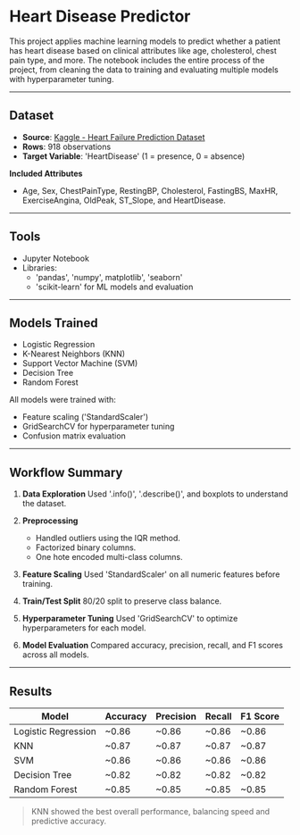 # Heart Disease Predictor 

This project applies machine learning models to predict whether a patient has heart disease based on clinical attributes like age, cholesterol, chest pain type, and more. The notebook includes the entire process of the project, from cleaning the data to training and evaluating multiple models with hyperparameter tuning. 

---

## Dataset
- **Source**: [Kaggle - Heart Failure Prediction Dataset](https://www.kaggle.com/datasets/fedesoriano/heart-failure-prediction) 
- **Rows**: 918 observations
- **Target Variable**: 'HeartDisease' (1 = presence, 0 = absence)

**Included Attributes**
- Age, Sex, ChestPainType, RestingBP, Cholesterol, FastingBS, MaxHR, ExerciseAngina, OldPeak, ST_Slope, and HeartDisease.

---

## Tools

- Jupyter Notebook
- Libraries:
    - 'pandas', 'numpy', matplotlib', 'seaborn'
    - 'scikit-learn' for ML models and evaluation

---

## Models Trained

- Logistic Regression
- K-Nearest Neighbors (KNN)
- Support Vector Machine (SVM)
- Decision Tree
- Random Forest

All models were trained with:
- Feature scaling ('StandardScaler')
- GridSearchCV for hyperparameter tuning
- Confusion matrix evaluation

---

## Workflow Summary

1. **Data Exploration**
   Used '.info()', '.describe()', and boxplots to understand the dataset.

2. **Preprocessing**
   - Handled outliers using the IQR method.
   - Factorized binary columns.
   - One hote encoded multi-class columns.

3. **Feature Scaling**
   Used 'StandardScaler' on all numeric features before training.

4. **Train/Test Split**
   80/20 split to preserve class balance.

5. **Hyperparameter Tuning**
   Used 'GridSearchCV' to optimize hyperparameters for each model.

6. **Model Evaluation**
   Compared accuracy, precision, recall, and F1 scores across all models.

---

## Results

| Model              | Accuracy | Precision | Recall | F1 Score |
|-------------------|----------|-----------|--------|----------|
| Logistic Regression | ~0.86 | ~0.86   | ~0.86 | ~0.86   |
| KNN                | ~0.87  | ~0.87   | ~0.87 | ~0.87   |
| SVM                | ~0.86  | ~0.86   | ~0.86 | ~0.86   |
| Decision Tree      | ~0.82  | ~0.82   | ~0.82 | ~0.82   |
| Random Forest      | ~0.85  | ~0.85   | ~0.85 | ~0.85   |

> KNN showed the best overall performance, balancing speed and predictive accuracy. 
